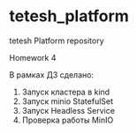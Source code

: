 # tetesh_platform
tetesh Platform repository

Homework 4

В рамках ДЗ сделано:  
1. Запуск кластера в kind
2. Запуск minio StatefulSet
3. Запуск Headless Service
4. Проверка работы MinIO